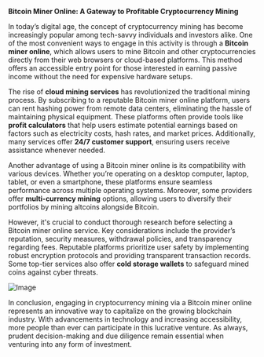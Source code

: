 **Bitcoin Miner Online: A Gateway to Profitable Cryptocurrency Mining**

In today’s digital age, the concept of cryptocurrency mining has become increasingly popular among tech-savvy individuals and investors alike. One of the most convenient ways to engage in this activity is through a **Bitcoin miner online**, which allows users to mine Bitcoin and other cryptocurrencies directly from their web browsers or cloud-based platforms. This method offers an accessible entry point for those interested in earning passive income without the need for expensive hardware setups.

The rise of **cloud mining services** has revolutionized the traditional mining process. By subscribing to a reputable Bitcoin miner online platform, users can rent hashing power from remote data centers, eliminating the hassle of maintaining physical equipment. These platforms often provide tools like **profit calculators** that help users estimate potential earnings based on factors such as electricity costs, hash rates, and market prices. Additionally, many services offer **24/7 customer support**, ensuring users receive assistance whenever needed.

Another advantage of using a Bitcoin miner online is its compatibility with various devices. Whether you’re operating on a desktop computer, laptop, tablet, or even a smartphone, these platforms ensure seamless performance across multiple operating systems. Moreover, some providers offer **multi-currency mining** options, allowing users to diversify their portfolios by mining altcoins alongside Bitcoin.

However, it's crucial to conduct thorough research before selecting a Bitcoin miner online service. Key considerations include the provider’s reputation, security measures, withdrawal policies, and transparency regarding fees. Reputable platforms prioritize user safety by implementing robust encryption protocols and providing transparent transaction records. Some top-tier services also offer **cold storage wallets** to safeguard mined coins against cyber threats.

![Image](https://github.com/user-attachments/assets/b8266eee-691e-4ee1-99ef-bfa10d234fd4)

In conclusion, engaging in cryptocurrency mining via a Bitcoin miner online represents an innovative way to capitalize on the growing blockchain industry. With advancements in technology and increasing accessibility, more people than ever can participate in this lucrative venture. As always, prudent decision-making and due diligence remain essential when venturing into any form of investment.
